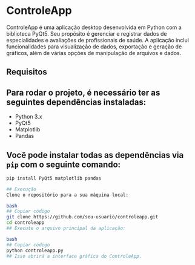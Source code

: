 # ControleApp

ControleApp é uma aplicação desktop desenvolvida em Python com a biblioteca PyQt5. Seu propósito é gerenciar e registrar dados de especialidades e avaliações de profissionais de saúde. A aplicação inclui funcionalidades para visualização de dados, exportação e geração de gráficos, além de várias opções de manipulação de arquivos e dados.

## Requisitos

## Para rodar o projeto, é necessário ter as seguintes dependências instaladas:

- Python 3.x
- PyQt5
- Matplotlib
- Pandas

## Você pode instalar todas as dependências via `pip` com o seguinte comando:

```bash
pip install PyQt5 matplotlib pandas

## Execução
Clone o repositório para a sua máquina local:

bash
## Copiar código
git clone https://github.com/seu-usuario/controleapp.git
cd controleapp
## Execute o arquivo principal da aplicação:

bash
## Copiar código
python controleapp.py
## Isso abrirá a interface gráfica do ControleApp.

